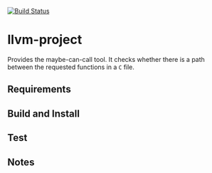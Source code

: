 
[![Build Status](https://travis-ci.com/Mahdi89/llvm-project.svg?token=rd4e8mg2pKKfWux9Y4Jn&branch=master)](https://travis-ci.com/Mahdi89/llvm-project)

# llvm-project

Provides the maybe-can-call tool. It checks whether there is a path between the requested functions in a `C` file.

## Requirements

## Build and Install

## Test

## Notes 
